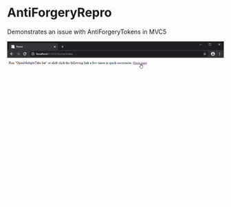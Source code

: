 # AntiForgeryRepro
Demonstrates an issue with AntiForgeryTokens in MVC5

![Demonstration GIF](demonstration.gif)

